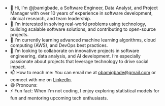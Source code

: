 - 👋 Hi, I’m @jbamigbade, a Software Engineer, Data Analyst, and Project Manager with over 10 years of experience in software development, clinical research, and team leadership.
- 👀 I’m interested in solving real-world problems using technology, building scalable software solutions, and contributing to open-source projects.
- 🌱 I’m currently learning advanced machine learning algorithms, cloud computing (AWS), and DevOps best practices.
- 💞️ I’m looking to collaborate on innovative projects in software engineering, data analysis, and AI development. I’m especially passionate about projects that leverage technology to drive social impact.
- 📫 How to reach me: You can email me at [obamigbade@gmail.com](mailto:obamigbade@gmail.com) or connect with me on [LinkedIn](https://www.linkedin.com/in/john-bamigbade-77255531/).
- 😄 Pronouns: 
- ⚡ Fun fact: When I'm not coding, I enjoy exploring statistical models for fun and mentoring upcoming tech enthusiasts.

<!---
jbamigbade/jbamigbade is a ✨ special ✨ repository because its `README.md` (this file) appears on your GitHub profile.
You can click the Preview link to take a look at your changes.
